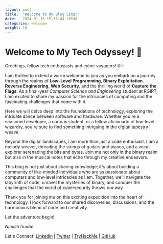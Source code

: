 ```yaml
---
layout: post
title:  "Welcome to My Blog Site!"
date:   2024-01-18 15:33:04 +0530
categories: welcome
weight: 10
---
```


# Welcome to My Tech Odyssey! 🚀

Greetings, fellow tech enthusiasts and cyber voyagers! 🌐✨

I am thrilled to extend a warm welcome to you as you embark on a journey through the realms of **Low-Level Programming**, **Binary Exploitation**, **Reverse Engineering**, **Web Security**, and the thrilling world of **Capture the Flags**. As a final-year *Computer Science and Engineering* student at RGIPT, I am excited to share my passion for the intricacies of computing and the fascinating challenges that come with it.

Here we will delve deep into the foundations of technology, exploring the intricate dance between software and hardware. Whether you're a seasoned developer, a curious student, or a fellow aficionado of low-level wizardry, you're sure to find something intriguing in the digital tapestry I weave.

Beyond the digital landscapes, I am more than just a code enthusiast. I am a melody weaver, threading the strings of guitars and pianos, and a vocal explorer serenading the bits and bytes. Join me not only in the binary realm but also in the musical notes that echo through my creative endeavors.

This blog is not just about sharing knowledge; it's about building a community of like-minded individuals who are as passionate about computers and low-level intricacies as I am. Together, we'll navigate the labyrinth of code, unravel the mysteries of binary, and conquer the challenges that the world of cybersecurity throws our way.

Thank you for joining me on this exciting expedition into the heart of technology. I look forward to our shared discoveries, discussions, and the harmonious blend of code and creativity.

Let the adventure begin!

*Nimish Dudhe*

Let's Connect:
[Linkedin](https://www.linkedin.com/in/nimishdudhe) | [Twitter](https://www.twitter.com/SecOvfShanks) | [TryHackMe](https://www.tryhackme.com/p/SecOvfShanks) | [GitHub](https://www.github.com/nimishdudhe01)
